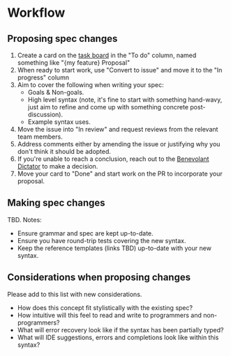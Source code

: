 # Workflow

## Proposing spec changes
1. Create a card on the [task board](https://github.com/Azure/bicep/projects/1) in the "To do" column, named something like "{my feature} Proposal"
2. When ready to start work, use "Convert to issue" and move it to the "In progress" column
3. Aim to cover the following when writing your spec:
    * Goals & Non-goals.
    * High level syntax (note, it's fine to start with something hand-wavy, just aim to refine and come up with something concrete post-discussion).
    * Example syntax uses.
4. Move the issue into "In review" and request reviews from the relevant team members.
5. Address comments either by amending the issue or justifying why you don't think it should be adopted.
6. If you're unable to reach a conclusion, reach out to the [Benevolant Dictator](https://github.com/marcre) to make a decision.
7. Move your card to "Done" and start work on the PR to incorporate your proposal.

## Making spec changes
TBD. Notes:
* Ensure grammar and spec are kept up-to-date.
* Ensure you have round-trip tests covering the new syntax.
* Keep the reference templates (links TBD) up-to-date with your new syntax.

## Considerations when proposing changes
Please add to this list with new considerations.

* How does this concept fit stylistically with the existing spec?
* How intuitive will this feel to read and write to programmers and non-programmers?
* What will error recovery look like if the syntax has been partially typed?
* What will IDE suggestions, errors and completions look like within this syntax?